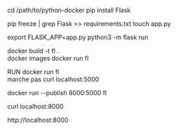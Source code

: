 cd /path/to/python-docker
pip install Flask

pip freeze | grep Flask >> requirements.txt
touch app.py

export FLASK_APP=app.py
python3 -m flask run

docker build -t fl .   
docker images
docker run fl


RUN 
docker run fl  
marche pas 
curl localhost:5000

docker run --publish 8000:5000 fl

curl localhost:8000

http://localhost:8000